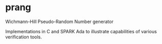 # prang
Wichmann-Hill Pseudo-Random Number generator

Implementations in C and SPARK Ada to illustrate capabilities of various verification tools.
